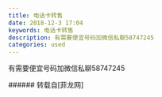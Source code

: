 ```yaml
---
title: 电话卡转售
date: 2018-12-3 17:04
keywords: 电话卡转售
description: 有需要便宜号码加微信私聊58747245
categories: used
---
```

<td class="t_f" id="postmessage_2400004">

<img alt="" border="0" class="zoom" data-cf-modified-42084f3dc47eb23fab541a19-="" file="http://www.flw.ph/data/appbyme/upload/image/201812/03/fmiKKIpHGror.jpg" id="aimg_WCx02" lazyloadthumb="1" onclick="" onmouseover="" src="http://www.flw.ph/data/appbyme/upload/image/201812/03/fmiKKIpHGror.jpg"/><br/>
有需要便宜号码加微信私聊58747245<br/>
</td>
###### 转载自[菲龙网]